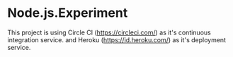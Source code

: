 # Node.js.Experiment



This project is using Circle CI (https://circleci.com/) as it's continuous integration service.
and Heroku (https://id.heroku.com/) as it's deployment service.

